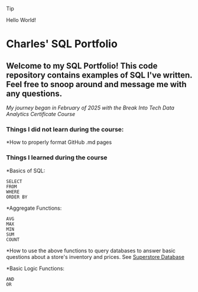 > [!TIP]
> Hello World!


# Charles' SQL Portfolio

## Welcome to my SQL Portfolio! This code repository contains examples of SQL I've written. Feel free to snoop around and message me with any questions.

*My journey began in February of 2025 with the Break Into Tech Data Analytics Certificate Course*

### Things I did not learn during the course:  
*How to properly format GitHub .md pages

### Things I learned during the course

*Basics of SQL:
```
SELECT
FROM
WHERE
ORDER BY
```
*Aggregate Functions:
```
AVG
MAX
MIN
SUM
COUNT
```
*How to use the above functions to query databases to answer basic questions about a store's inventory and prices. See [Superstore Database](https://github.com/UseUrImagination917/SQL/blob/main/Superstore%20Database)  

*Basic Logic Functions:
```
AND
OR
```
